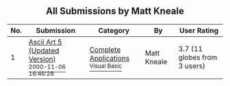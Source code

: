 ﻿<div align="center">

## All Submissions by Matt Kneale

</div>

No.  | Submission | Category | By   | User Rating
---- | ---------- | -------- | ---- | -----------
1 | [Ascii Art 5 \(Updated Version\)<br /><sup>2000-11-06 16:46:28</sup>](https://github.com/Planet-Source-Code/matt-kneale-ascii-art-5-updated-version__1-51689) | [Complete Applications<br /><sup>Visual Basic</sup>](../ByCategory/complete-applications__1-27.md) | Matt Kneale | 3.7 (11 globes from 3 users)
